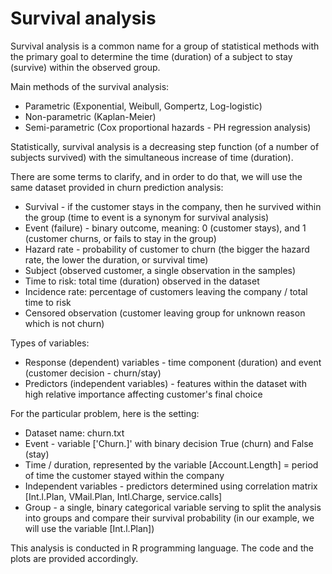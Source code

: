 # Survival analysis

Survival analysis is a common name for a group of statistical methods with the primary goal to determine the time (duration) of a subject to stay (survive) within the observed group.

Main methods of the survival analysis:

* Parametric (Exponential, Weibull, Gompertz, Log-logistic)
* Non-parametric (Kaplan-Meier)
* Semi-parametric (Cox proportional hazards - PH regression analysis)

Statistically, survival analysis is a decreasing step function (of a number of subjects survived) with the simultaneous increase of time (duration).

There are some terms to clarify, and in order to do that, we will use the same dataset provided in churn prediction analysis:

* Survival - if the customer stays in the company, then he survived within the group (time to event is a synonym for survival analysis)
* Event (failure) - binary outcome, meaning: 0 (customer stays), and 1 (customer churns, or fails to stay in the group)
* Hazard rate - probability of customer to churn (the bigger the hazard rate, the lower the duration, or survival time)
* Subject (observed customer, a single observation in the samples)
* Time to risk: total time (duration) observed in the dataset
* Incidence rate: percentage of customers leaving the company / total time to risk
* Censored observation (customer leaving group for unknown reason which is not churn)

Types of variables:

* Response (dependent) variables - time component (duration) and event (customer decision - churn/stay)
* Predictors (independent variables) - features within the dataset with high relative importance affecting customer's final choice

For the particular problem, here is the setting:

* Dataset name: churn.txt
* Event - variable ['Churn.]' with binary decision True (churn) and False (stay)
* Time / duration, represented by the variable [Account.Length] = period of time the customer stayed within the company
* Independent variables - predictors determined using correlation matrix [Int.l.Plan, VMail.Plan, Intl.Charge, service.calls]
* Group - a single, binary categorical variable serving to split the analysis into groups and compare their survival probability
          (in our example, we will use the variable [Int.l.Plan])

This analysis is conducted in R programming language. The code and the plots are provided accordingly.
